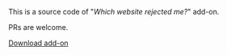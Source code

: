 This is a source code of "*Which website rejected me?*" add-on.

PRs are welcome.

[Download add-on](urejectme.crx)